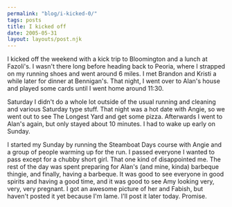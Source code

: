 ```yaml
---
permalink: "blog/i-kicked-0/"
tags: posts
title: I kicked off
date: 2005-05-31
layout: layouts/post.njk
---
```


I kicked off the weekend with a kick trip to Bloomington and a lunch at Fazoli's. I wasn't there long before heading back to Peoria, where I strapped on my running shoes and went around 6 miles. I met Brandon and Kristi a while later for dinner at Bennigan's. That night, I went over to Alan's house and played some cards until I went home around 11:30. 

Saturday I didn't do a whole lot outside of the usual running and cleaning and various Saturday type stuff. That night was a hot date with Angie, so we went out to see The Longest Yard and get some pizza. Afterwards I went to Alan's again, but only stayed about 10 minutes. I had to wake up early on Sunday. 

I started my Sunday by running the Steamboat Days course with Angie and a group of people warming up for the run. I passed everyone I wanted to pass except for a chubby short girl. That one kind of disappointed me. The rest of the day was spent preparing for Alan's (and mine, kinda) barbeque thingie, and finally, having a barbeque. It was good to see everyone in good spirits and having a good time, and it was good to see Amy looking very, very, very pregnant. I got an awesome picture of her and Fabish, but haven't posted it yet because I'm lame. I'll post it later today. Promise.
